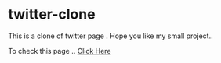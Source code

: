 # twitter-clone

This is a clone of twitter page . Hope you like my small project..

To check this page .. <a href="https://deeps65.github.io/twitter-clone/twitter-page/index.html">Click Here</a>
